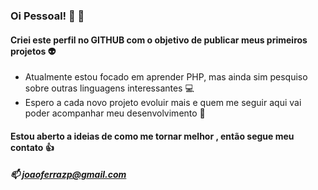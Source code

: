 ### Oi Pessoal! 👋 👋  


#### Criei este perfil no GITHUB com o objetivo de publicar meus primeiros projetos :alien:

- Atualmente estou focado em aprender PHP, mas ainda sim pesquiso sobre outras linguagens interessantes :computer: 
- Espero a cada novo projeto evoluir mais e quem me seguir aqui vai poder acompanhar meu desenvolvimento :punch:

#### Estou aberto a ideias de como me tornar melhor , então segue meu contato :+1:

##### :mailbox: joaoferrazp@gmail.com


<!--
**JoaoFerrazfs/JoaoFerrazfs** is a ✨ _special_ ✨ repository because its `README.md` (this file) appears on your GitHub profile.

Here are some ideas to get you started:

- 🔭 I’m currently working on ...
- 🌱 I’m currently learning ...
- 👯 I’m looking to collaborate on ...
- 🤔 I’m looking for help with ...
- 💬 Ask me about ...
- 📫 How to reach me: ...
- 😄 Pronouns: ...
- ⚡ Fun fact: ...
-->
